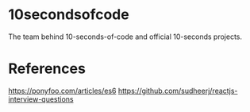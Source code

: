 # 10secondsofcode
The team behind 10-seconds-of-code and official 10-seconds projects.

# References

https://ponyfoo.com/articles/es6
https://github.com/sudheerj/reactjs-interview-questions
